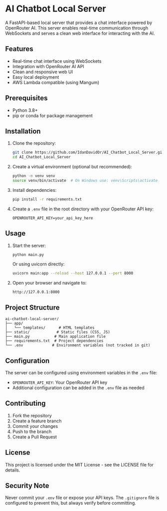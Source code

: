 # AI Chatbot Local Server

A FastAPI-based local server that provides a chat interface powered by OpenRouter AI. This server enables real-time communication through WebSockets and serves a clean web interface for interacting with the AI.

## Features

- Real-time chat interface using WebSockets
- Integration with OpenRouter AI API
- Clean and responsive web UI
- Easy local deployment
- AWS Lambda compatible (using Mangum)

## Prerequisites

- Python 3.8+
- pip or conda for package management

## Installation

1. Clone the repository:
   ```bash
   git clone https://github.com/IdanDavidOr/AI_Chatbot_Local_Server.git
   cd AI_Chatbot_Local_Server
   ```

2. Create a virtual environment (optional but recommended):
   ```bash
   python -m venv venv
   source venv/bin/activate  # On Windows use: venv\Scripts\activate
   ```

3. Install dependencies:
   ```bash
   pip install -r requirements.txt
   ```

4. Create a `.env` file in the root directory with your OpenRouter API key:
   ```
   OPENROUTER_API_KEY=your_api_key_here
   ```

## Usage

1. Start the server:
   ```bash
   python main.py
   ```
   Or using uvicorn directly:
   ```bash
   uvicorn main:app --reload --host 127.0.0.1 --port 8000
   ```

2. Open your browser and navigate to:
   ```
   http://127.0.0.1:8000
   ```

## Project Structure

```
ai-chatbot-local-server/
├── app/
│   └── templates/      # HTML templates
├── static/            # Static files (CSS, JS)
├── main.py           # Main application file
├── requirements.txt  # Project dependencies
└── .env             # Environment variables (not tracked in git)
```

## Configuration

The server can be configured using environment variables in the `.env` file:

- `OPENROUTER_API_KEY`: Your OpenRouter API key
- Additional configuration can be added in the `.env` file as needed

## Contributing

1. Fork the repository
2. Create a feature branch
3. Commit your changes
4. Push to the branch
5. Create a Pull Request

## License

This project is licensed under the MIT License - see the LICENSE file for details.

## Security Note

Never commit your `.env` file or expose your API keys. The `.gitignore` file is configured to prevent this, but always verify before committing. 